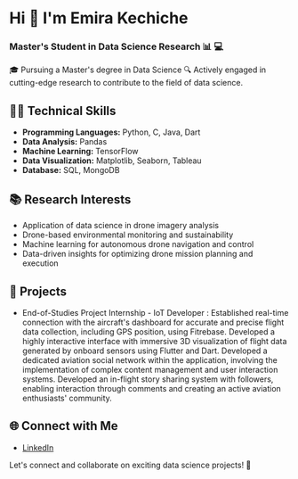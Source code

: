 # Hi 👋 I'm Emira Kechiche 
### Master's Student in Data Science Research 📊 💻

🎓 Pursuing a Master's degree in Data Science
🔍 Actively engaged in cutting-edge research to contribute to the field of data science.  

## 👩‍💻 Technical Skills
- **Programming Languages:** Python, C, Java, Dart
- **Data Analysis:** Pandas
- **Machine Learning:** TensorFlow
- **Data Visualization:** Matplotlib, Seaborn, Tableau
- **Database:** SQL, MongoDB

## 📚 Research Interests
- Application of data science in drone imagery analysis
- Drone-based environmental monitoring and sustainability
- Machine learning for autonomous drone navigation and control
- Data-driven insights for optimizing drone mission planning and execution

## 🚀 Projects
  - End-of-Studies Project Internship - IoT Developer :
    Established real-time connection with the aircraft's dashboard for accurate and precise flight data collection, including GPS position, using Fitrebase.
    Developed a highly interactive interface with immersive 3D visualization of flight data generated by onboard sensors using Flutter and Dart.
    Developed a dedicated aviation social network within the application, involving the implementation of complex content management and user interaction systems.
    Developed an in-flight story sharing system with followers, enabling interaction through comments and creating an active aviation enthusiasts' community.

## 🌐 Connect with Me
- [LinkedIn](https://www.linkedin.com/in/emira-kechiche-272184273/)

Let's connect and collaborate on exciting data science projects! 🚀

<!---
emira99/emira99 is a ✨ special ✨ repository because its `README.md` (this file) appears on your GitHub profile.
You can click the Preview link to take a look at your changes.
--->
